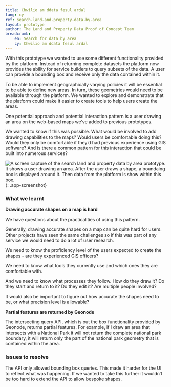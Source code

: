```yaml
---
title: Chwilio am ddata fesul ardal
lang: cy
ref: search-land-and-property-data-by-area
layout: prototype
author: The Land and Property Data Proof of Concept Team
breadcrumb:
    en: Search for data by area
    cy: Chwilio am ddata fesul ardal
---
```

With this prototype we wanted to use some different functionality provided by the platform. Instead of returning complete datasets the platform now provides the ability for service builders to query subsets of the data. A user can provide a bounding box and receive only the data contained within it.

To be able to implement geographically varying policies it will be essential to be able to define new areas. In turn, these geometries would need to be available through the platform. We wanted to explore and demonstrate that the platform could make it easier to create tools to help users create the areas.

One potential approach and potential interaction pattern is a user drawing an area on the web-based maps we’ve added to previous prototypes.

We wanted to know if this was possible. What would be involved to add drawing capabilities to the maps? Would users be comfortable doing this? Would they only be comfortable if they’d had previous experience using GIS software? And is there a common pattern for this interaction that could be built into numerous services?

![A screen capture of the search land and property data by area prototype. It shows a user drawing an area. After the user draws a shape, a boundaing box is displayed around it. Then data from the platform is show within this box.](/property-data-poc/assets/images/prototype-search-land-and-property-data.gif){: .app-screenshot}

### What we learnt

**Drawing accurate shapes on a map is hard**

We have questions about the practicalities of using this pattern.

Generally, drawing accurate shapes on a map can be quite hard for users. Other projects have seen the same challenges so if this was part of any service we would need to do a lot of user research. 

We need to know the proficiency level of the users expected to create the shapes - are they experienced GIS officers?

We need to know what tools they currently use and which ones they are comfortable with. 

And we need to know what processes they follow. How do they draw it? Do they start and return to it? Do they edit it? Are multiple people involved?

It would also be important to figure out how accurate the shapes need to be, or what precision level is allowable?

**Partial features are returned by Geonode**

The intersecting query API, which is out the box functionality provided by Geonode, returns partial features. For example, if I draw an area that intersects with a National Park it will not return the complete national park boundary, it will return only the part of the national park geometry that is contained within the area.

### Issues to resolve

The API only allowed bounding box queries. This made it harder for the UI to reflect what was happening. If we wanted to take this further it wouldn’t be too hard to extend the API to allow bespoke shapes.
